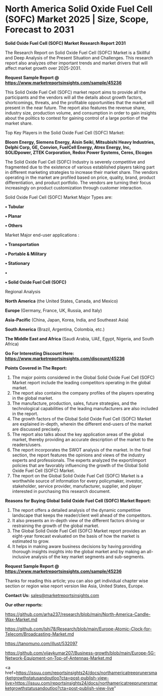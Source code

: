 # North America Solid Oxide Fuel Cell (SOFC) Market 2025 | Size, Scope, Forecast to 2031

<strong>Solid Oxide Fuel Cell (SOFC) Market Research Report 2031</strong>

The Research Report on Solid Oxide Fuel Cell (SOFC) Market is a Skillful and Deep Analysis of the Present Situation and Challenges. This research report also analyzes other important trends and market drivers that will affect market growth over 2025-2031.

<strong>Request Sample Report @ <a href=https://www.marketreportsinsights.com/sample/45236>https://www.marketreportsinsights.com/sample/45236</a></strong>

This Solid Oxide Fuel Cell (SOFC) market report aims to provide all the participants and the vendors will all the details about growth factors, shortcomings, threats, and the profitable opportunities that the market will present in the near future. The report also features the revenue share, industry size, production volume, and consumption in order to gain insights about the politics to contest for gaining control of a large portion of the market share.

Top Key Players in the Solid Oxide Fuel Cell (SOFC) Market:

<strong>Bloom Energy, Siemens Energy, Aisin Seiki, Mitsubishi Heavy Industries, Delphi Corp, GE, Convion, FuelCell Energy, Atrex Energy, Inc, SOLIDpower, ZTEK Corporation, Redox Power Systems, Ceres, Elcogen</strong>

The Solid Oxide Fuel Cell (SOFC) Industry is severely competitive and fragmented due to the existence of various established players taking part in different marketing strategies to increase their market share. The vendors operating in the market are profiled based on price, quality, brand, product differentiation, and product portfolio. The vendors are turning their focus increasingly on product customization through customer interaction.

Solid Oxide Fuel Cell (SOFC) Market Major Types are:

<strong>•  Tubular

•  Planar

•  Others</strong>

Market Major end-user applications :

<strong>•  Transportation

•  Portable & Military

•  Stationary

•  

•  Solid Oxide Fuel Cell (SOFC)</strong>

Regional Analysis

</u><strong><b>North America</b></strong> (the United States, Canada, and Mexico)

<strong><b>Europe </b></strong>(Germany, France, UK, Russia, and Italy)

<strong><b>Asia-Pacific</b></strong> (China, Japan, Korea, India, and Southeast Asia)

<strong><b>South America</b></strong> (Brazil, Argentina, Colombia, etc.)

<strong><b>The Middle East and Africa</b></strong> (Saudi Arabia, UAE, Egypt, Nigeria, and South Africa)

<strong>Go For Interesting Discount Here: <a href=https://www.marketreportsinsights.com/discount/45236>https://www.marketreportsinsights.com/discount/45236</a></strong>

<strong>Points Covered in The Report:</strong>
<ol>
  <li>The major points considered in the Global Solid Oxide Fuel Cell (SOFC) Market report include the leading competitors operating in the global market.</li>
  <li>The report also contains the company profiles of the players operating in the global market.</li>
  <li>The manufacture, production, sales, future strategies, and the technological capabilities of the leading manufacturers are also included in the report.</li>
  <li>The growth factors of the Global Solid Oxide Fuel Cell (SOFC) Market are explained in-depth, wherein the different end-users of the market are discussed precisely.</li>
  <li>The report also talks about the key application areas of the global market, thereby providing an accurate description of the market to the readers/users.</li>
  <li>The report incorporates the SWOT analysis of the market. In the final section, the report features the opinions and views of the industry experts and professionals. The experts analyzed the export/import policies that are favorably influencing the growth of the Global Solid Oxide Fuel Cell (SOFC) Market.</li>
  <li>The report on the Global Solid Oxide Fuel Cell (SOFC) Market is a worthwhile source of information for every policymaker, investor, stakeholder, service provider, manufacturer, supplier, and player interested in purchasing this research document.</li>
</ol>
<strong>Reasons for Buying Global Solid Oxide Fuel Cell (SOFC) Market Report:</strong>

<ol>
  <li>The report offers a detailed analysis of the dynamic competitive landscape that keeps the reader/client well ahead of the competitors.</li>
  <li>It also presents an in-depth view of the different factors driving or restraining the growth of the global market.</li>
  <li>The Global Solid Oxide Fuel Cell (SOFC) Market report provides an eight-year forecast evaluated on the basis of how the market is estimated to grow.</li>
  <li>It helps in making aware business decisions by having providing thorough insights insights into the global market and by making an all-inclusive analysis of the key market segments and sub-segments.</li>
</ol>
<strong>Request Sample Report @ <a href=https://www.marketreportsinsights.com/sample/45236>https://www.marketreportsinsights.com/sample/45236</a></strong>


Thanks for reading this article; you can also get individual chapter wise section or region wise report version like Asia, United States, Europe.

<strong>Contact Us:</strong>
sales@marketreportsinsights.com

<strong>Our other reports:</strong>

<a href=https://github.com/arha237/research/blob/main/North-America-Candle-Wax-Market.md>https://github.com/arha237/research/blob/main/North-America-Candle-Wax-Market.md</a>

<a href=https://github.com/Ishi78/Research/blob/main/Europe-Atomic-Clock-for-Telecom/Broadcasting-Market.md>https://github.com/Ishi78/Research/blob/main/Europe-Atomic-Clock-for-Telecom/Broadcasting-Market.md</a>

<a href=https://tanomuno.com/illust/532097>https://tanomuno.com/illust/532097</a>

<a href=https://github.com/vijaykumar207/Business-growth/blob/main/Europe-5G-Network-Equipment-on-Top-of-Antennas-Market.md>https://github.com/vijaykumar207/Business-growth/blob/main/Europe-5G-Network-Equipment-on-Top-of-Antennas-Market.md</a>

<a href=https://issuu.com/reportsinsights24/docs/northamericatreeprunersmarketgrowthstatusandoutloo?cta=post-publish-view-live>https://issuu.com/reportsinsights24/docs/northamericatreeprunersmarketgrowthstatusandoutloo?cta=post-publish-view-live</a>"
